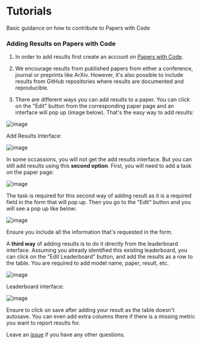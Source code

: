 # Tutorials
Basic guidance on how to contribute to Papers with Code

### Adding Results on Papers with Code

1. In order to add results first create an account on [Papers with Code](https://paperswithcode.com/). 

2. We encourage results from published papers from either a conference, journal or preprints like ArXiv. However, it's also possible to include results from GitHub repositories where results are documented and reproducible. 

3. There are different ways you can add results to a paper. You can click on the "Edit" button from the corresponding paper page and an interface will pop up (image below). That's the easy way to add results:

![image](https://user-images.githubusercontent.com/7049564/151842889-1fc4f21b-ece0-40c7-b663-f1f26bc1ebfd.png)

Add Results Interface:

![image](https://user-images.githubusercontent.com/7049564/151842790-d1182cc2-bbb5-4ce3-8e0f-398eb6608846.png)

In some occassions, you will not get the add results interface. But you can still add results using this **second option**. First, you will need to add a task on the paper page:

![image](https://user-images.githubusercontent.com/7049564/151843311-6812221e-cf9e-40ce-aa58-224a72189fb7.png)

The task is required for this second way of adding result as it is a required field in the form that will pop up. Then you go to the "Edit" button and you will see a pop up like below: 

![image](https://user-images.githubusercontent.com/7049564/151843517-8d29c3bf-80c3-425a-9620-d524689b3737.png)

Ensure you include all the information that's requested in the form. 

A **third way** of adding results is to do it directly from the leaderboard interface. Assuming you already identified this existing leaderboard, you can click on the "Edit Leaderboard" button, and add the results as a row to the table. You are required to add model name, paper, result, etc.

![image](https://user-images.githubusercontent.com/7049564/151843793-bf8c94ff-7928-402d-9681-8c59850b8ccd.png)

Leaderboard interface:

![image](https://user-images.githubusercontent.com/7049564/151844553-e29f3de9-cff6-4e34-9123-1d1e69873192.png)

Ensure to click on save after adding your result as the table doesn't autosave. You can even add extra columns there if there is a missing metric you want to report results for. 

Leave an [issue](https://github.com/paperswithcode/tutorials/issues/new) if you have any other questions. 
